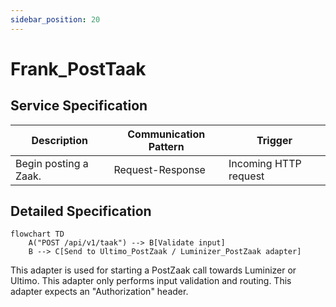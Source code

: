 ```yaml
---
sidebar_position: 20
---
```


# Frank_PostTaak

## Service Specification
| Description | Communication Pattern | Trigger | 
| --- | --- | --- | 
| Begin posting a Zaak. | Request-Response | Incoming HTTP request

## Detailed Specification
```mermaid
flowchart TD
    A("POST /api/v1/taak") --> B[Validate input]
    B --> C[Send to Ultimo_PostZaak / Luminizer_PostZaak adapter]
```

This adapter is used for starting a PostZaak call towards Luminizer or Ultimo. This adapter only performs input validation and routing. This adapter expects an "Authorization" header.